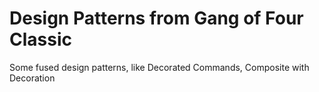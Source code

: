 # Design Patterns from Gang of Four Classic   
Some fused design patterns, like Decorated Commands, Composite with Decoration
